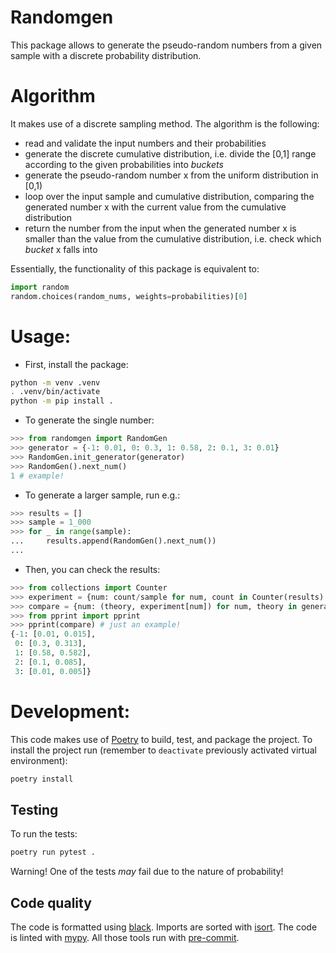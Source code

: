 Randomgen
=========

This package allows to generate the pseudo-random numbers from a given sample with a discrete probability distribution.

# Algorithm

It makes use of a discrete sampling method. The algorithm is the following:
- read and validate the input numbers and their probabilities
- generate the discrete cumulative distribution, i.e. divide the [0,1] range according to the given probabilities into _buckets_
- generate the pseudo-random number x from the uniform distribution in [0,1)
- loop over the input sample and cumulative distribution, comparing the generated number x with the current value from the cumulative distribution
- return the number from the input when the generated number x is smaller than the value from the cumulative distribution, i.e. check which _bucket_ x falls into

Essentially, the functionality of this package is equivalent to:
```py
import random
random.choices(random_nums, weights=probabilities)[0]
```

# Usage:

- First, install the package:
```bash
python -m venv .venv
. .venv/bin/activate
python -m pip install .
```
- To generate the single number:
```python
>>> from randomgen import RandomGen
>>> generator = {-1: 0.01, 0: 0.3, 1: 0.58, 2: 0.1, 3: 0.01}
>>> RandomGen.init_generator(generator)
>>> RandomGen().next_num()
1 # example!
```

- To generate a larger sample, run e.g.:
```python
>>> results = []
>>> sample = 1_000
>>> for _ in range(sample):
...     results.append(RandomGen().next_num())
...
```
- Then, you can check the results:
```python
>>> from collections import Counter
>>> experiment = {num: count/sample for num, count in Counter(results).items()}
>>> compare = {num: (theory, experiment[num]) for num, theory in generator.items()}
>>> from pprint import pprint
>>> pprint(compare) # just an example!
{-1: [0.01, 0.015],
 0: [0.3, 0.313],
 1: [0.58, 0.582],
 2: [0.1, 0.085],
 3: [0.01, 0.005]}
```

# Development:

This code makes use of [Poetry](https://python-poetry.org/) to build, test, and package the project. To install the project run (remember to `deactivate` previously activated virtual environment):
```bash
poetry install
```

## Testing

To run the tests:
```bash
poetry run pytest .
```
Warning! One of the tests _may_ fail due to the nature of probability!

## Code quality

The code is formatted using [black](https://black.readthedocs.io/en/stable/). Imports are sorted with [isort](https://github.com/PyCQA/isort). The code is linted with [mypy](http://mypy-lang.org/). All those tools run with [pre-commit](https://pre-commit.com/).
